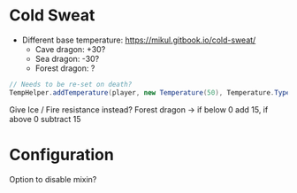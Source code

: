 # Cold Sweat
* Different base temperature: https://mikul.gitbook.io/cold-sweat/
  * Cave dragon: +30?
  * Sea dragon: -30?
  * Forest dragon: ?

``` java
// Needs to be re-set on death?
TempHelper.addTemperature(player, new Temperature(50), Temperature.Types.BASE);
```

Give Ice / Fire resistance instead?
Forest dragon -> if below 0 add 15, if above 0 subtract 15

# Configuration
Option to disable mixin?